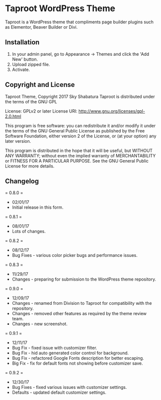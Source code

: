 # Taproot WordPress Theme

Taproot is a WordPress theme that compliments page builder plugins such as Elementor, Beaver Builder or Divi. 

## Installation

1. In your admin panel, go to Appearance -> Themes and click the 'Add New' button.
2. Upload zipped file. 
3. Activate. 

## Copyright and License

Taproot Theme, Copyright 2017 Sky Shabatura
Taproot is distributed under the terms of the GNU GPL

License: GPLv2 or later
License URI: http://www.gnu.org/licenses/gpl-2.0.html

This program is free software: you can redistribute it and/or modify
it under the terms of the GNU General Public License as published by
the Free Software Foundation, either version 2 of the License, or
(at your option) any later version.

This program is distributed in the hope that it will be useful,
but WITHOUT ANY WARRANTY; without even the implied warranty of
MERCHANTABILITY or FITNESS FOR A PARTICULAR PURPOSE. See the
GNU General Public License for more details.


##  Changelog 

= 0.8.0 =
* 02/01/17 
* Initial release in this form.

= 0.8.1 =
* 08/01/17 
* Lots of changes.

= 0.8.2 =
* 08/12/17
* Bug Fixes - various color picker bugs and performance issues.

= 0.8.3 =
* 11/29/17
* Changes - preparing for submission to the WordPress theme repository. 

= 0.9.0 =
* 12/09/17
* Changes - renamed from Division to Taproot for compatibility with the repository. 
* Changes - removed other features as required by the theme review team.
* Changes - new screenshot. 

= 0.9.1 =
* 12/11/17
* Bug Fix - fixed issue with customizer filter.
* Bug Fix - hid auto generated color control for background.
* Bug Fix - refactored Google Fonts description for better escaping.
* Big Fix - fix for default fonts not showing before customizer save.

= 0.9.2 =
* 12/30/17
* Bug Fixes - fixed various issues with customizer settings.
* Defaults - updated default customizer settings. 
